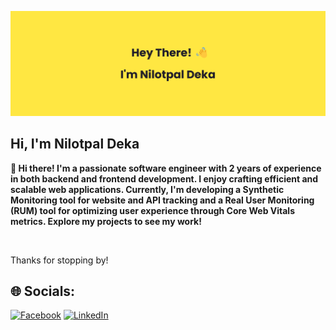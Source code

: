 ![Banner](banner.png)

## Hi, I'm **Nilotpal Deka**

**👋 Hi there! I'm a passionate software engineer with 2 years of experience in both backend and frontend development. I enjoy crafting efficient and scalable web applications. Currently, I'm developing a Synthetic Monitoring tool for website and API tracking and a Real User Monitoring (RUM) tool for optimizing user experience through Core Web Vitals metrics. Explore my projects to see my work!**

<br/>

Thanks for stopping by!


## 🌐 Socials:
[![Facebook](https://img.shields.io/badge/Facebook-%231877F2.svg?logo=Facebook&logoColor=white)](https://facebook.com/itznilotpal) [![LinkedIn](https://img.shields.io/badge/LinkedIn-%230077B5.svg?logo=linkedin&logoColor=white)](https://linkedin.com/in/iamnilotpaldeka) 
